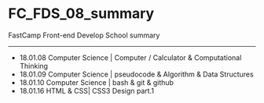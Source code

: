 # FC_FDS_08_summary
FastCamp Front-end Develop School summary
___

- 18.01.08 Computer Science | Computer / Calculator & Computational Thinking
- 18.01.09 Computer Science | pseudocode & Algorithm & Data Structures
- 18.01.10 Computer Science | bash & git & github 
- 18.01.16 HTML & CSS| CSS3 Design part.1